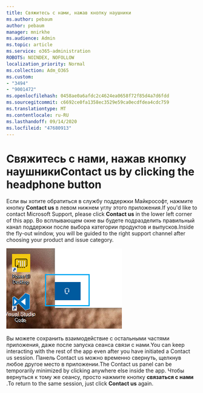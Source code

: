 ```yaml
---
title: Свяжитесь с нами, нажав кнопку наушники
ms.author: pebaum
author: pebaum
manager: mnirkhe
ms.audience: Admin
ms.topic: article
ms.service: o365-administration
ROBOTS: NOINDEX, NOFOLLOW
localization_priority: Normal
ms.collection: Adm_O365
ms.custom:
- "3494"
- "9001472"
ms.openlocfilehash: 0458ae0a6afdc2c4624ea0658f72f85d4a7d6fdd
ms.sourcegitcommit: c6692ce0fa1358ec3529e59ca0ecdfdea4cdc759
ms.translationtype: MT
ms.contentlocale: ru-RU
ms.lasthandoff: 09/14/2020
ms.locfileid: "47680913"
---
```

# <a name="contact-us-by-clicking-the-headphone-button"></a><span data-ttu-id="b4f3e-102">Свяжитесь с нами, нажав кнопку наушники</span><span class="sxs-lookup"><span data-stu-id="b4f3e-102">Contact us by clicking the headphone button</span></span>

<span data-ttu-id="b4f3e-103">Если вы хотите обратиться в службу поддержки Майкрософт, нажмите кнопку **Contact us** в левом нижнем углу этого приложения.</span><span class="sxs-lookup"><span data-stu-id="b4f3e-103">If you'd like to contact Microsoft Support, please click **Contact us** in the lower left corner of this app.</span></span> <span data-ttu-id="b4f3e-104">Во всплывающем окне вы будете подразделить правильный канал поддержки после выбора категории продуктов и выпусков.</span><span class="sxs-lookup"><span data-stu-id="b4f3e-104">Inside the fly-out window, you will be guided to the right support channel after choosing your product and issue category.</span></span>

![Свяжитесь с нами, щелкнув значок наушники.](media/contact-us-headphone-icon.png)

<span data-ttu-id="b4f3e-106">Вы можете сохранить взаимодействие с остальными частями приложения, даже после запуска сеанса связи с нами.</span><span class="sxs-lookup"><span data-stu-id="b4f3e-106">You can keep interacting with the rest of the app even after you have initiated a Contact us session.</span></span> <span data-ttu-id="b4f3e-107">Панель Contact us можно временно свернуть, щелкнув любое другое место в приложении.</span><span class="sxs-lookup"><span data-stu-id="b4f3e-107">The Contact us panel can be temporarily minimized by clicking anywhere else inside the app.</span></span> <span data-ttu-id="b4f3e-108">Чтобы вернуться к тому же сеансу, просто нажмите кнопку **связаться с нами** .</span><span class="sxs-lookup"><span data-stu-id="b4f3e-108">To return to the same session, just click **Contact us** again.</span></span>
